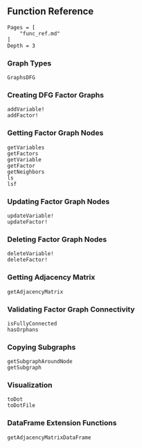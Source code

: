 ## Function Reference

```@contents
Pages = [
    "func_ref.md"
]
Depth = 3
```

### Graph Types
```@docs
GraphsDFG
```

### Creating DFG Factor Graphs
```@docs
addVariable!
addFactor!
```

### Getting Factor Graph Nodes
```@docs
getVariables
getFactors
getVariable
getFactor
getNeighbors
ls
lsf
```

### Updating Factor Graph Nodes
```@docs
updateVariable!
updateFactor!
```

### Deleting Factor Graph Nodes
```@docs
deleteVariable!
deleteFactor!
```

### Getting Adjacency Matrix
```@docs
getAdjacencyMatrix
```

### Validating Factor Graph Connectivity
```@docs
isFullyConnected
hasOrphans
```

### Copying Subgraphs
```@docs
getSubgraphAroundNode
getSubgraph
```

### Visualization
```@docs
toDot
toDotFile
```

### DataFrame Extension Functions
```@docs
getAdjacencyMatrixDataFrame
```
